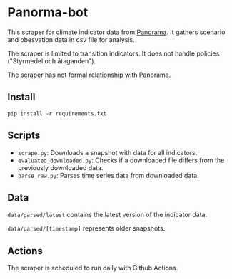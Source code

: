 # Panorma-bot

This scraper for climate indicator data from <a href="https://app.climateview.global/sweden">Panorama</a>. It gathers scenario and obesvation data in csv file for analysis.

The scraper is limited to transition indicators. It does not handle policies ("Styrmedel och åtaganden").

The scraper has not formal relationship with Panorama. 

## Install

    pip install -r requirements.txt

## Scripts


- `scrape.py`: Downloads a snapshot with data for all indicators.
- `evaluated_downloaded.py`: Checks if a downloaded file differs from the previously downloaded data.
- `parse_raw.py`: Parses time series data from downloaded data.

## Data

`data/parsed/latest` contains the latest version of the indicator data.

`data/parsed/[timestamp]` represents older snapshots.

## Actions

The scraper is scheduled to run daily with Github Actions.